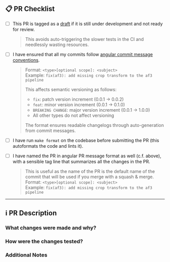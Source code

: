 ## 📋 PR Checklist

- [ ] This PR is tagged as a [draft](https://github.blog/news-insights/product-news/introducing-draft-pull-requests/) if it is still under development and not ready for review. 
    > This avoids auto-triggering the slower tests in the CI and needlessly wasting resources.

- [ ] I have ensured that all my commits follow [angular commit message conventions](https://www.conventionalcommits.org/en/v1.0.0-beta.4/).
    > Format: `<type>[optional scope]: <subject>`  
    > Example: `fix(af3): add missing crop transform to the af3 pipeline`
    >
    > This affects semantic versioning as follows:
    > - `fix`: patch version increment (0.0.1 → 0.0.2)
    > - `feat`: minor version increment (0.0.1 → 0.1.0) 
    > - `BREAKING CHANGE`: major version increment (0.0.1 → 1.0.0)
    > - All other types do not affect versioning
    >
    > The format ensures readable changelogs through auto-generation from commit messages.

- [ ] I have run `make format` on the codebase before submitting the PR (this autoformats the code and lints it).

- [ ] I have named the PR in angular PR message format as well (c.f. above), with a sensible tag line that summarizes all the changes in the PR. 
    > This is useful as the name of the PR is the default name of the commit that will be used if you merge with a squash & merge.
    > Format: `<type>[optional scope]: <subject>`  
    > Example: `fix(af3): add missing crop transform to the af3 pipeline`

---

## ℹ️ PR Description

### What changes were made and why?
<!-- Describe the key changes and the reasoning behind them -->


### How were the changes tested?
<!-- Describe how you ensured the changes behaved as expected -->


### Additional Notes
<!-- Any other relevant information -->

